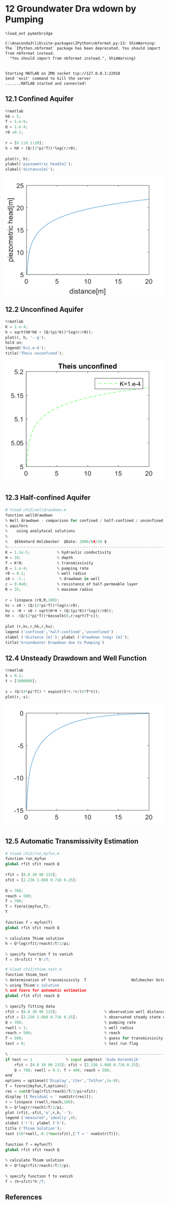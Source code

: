 
# 12 Groundwater Dra wdown by Pumping


```python
%load_ext pymatbridge
```

    C:\Anaconda3\lib\site-packages\IPython\nbformat.py:13: ShimWarning: The `IPython.nbformat` package has been deprecated. You should import from nbformat instead.
      "You should import from nbformat instead.", ShimWarning)
    

    Starting MATLAB on ZMQ socket tcp://127.0.0.1:22910
    Send 'exit' command to kill the server
    .......MATLAB started and connected!
    

## 12.1 Confined Aquifer


```python
%%matlab
h0 = 5;
T = 5.e-6;
Q = 1.e-4;
r0 =0.1;

r = [0.1:0.1:20];
h = h0 + (Q/(2*pi*T))*log(r/r0);

plot(r, h);
ylabel('piezometric head[m]');
xlabel('distance[m]');
```


![png](Ch12_Groundwater_Drawdown_by_Pumping_files/Ch12_Groundwater_Drawdown_by_Pumping_3_0.png)


## 12.2 Unconfined Aquifer


```python
%%matlab
K = 1.e-4;
h = sqrt(h0*h0 + (Q/(pi*K))*log(r/r0));
plot(r, h, '--g');
hold on;
legend('K=1.e-4');
title('Theis unconfined');
```


![png](Ch12_Groundwater_Drawdown_by_Pumping_files/Ch12_Groundwater_Drawdown_by_Pumping_5_0.png)



```python

```

## 12.3 Half-confined Aquifer


```python
# %load ch12/welldrawdown.m
function welldrawdown
% Well drawdown - comparison for confined / half-confined / unconfined
% aquifers
%    using analytocal solutions                   
%
%   $Ekkehard Holzbecher  $Date: 2006/04/30 $
%--------------------------------------------------------------------------
K = 1.1e-5;            % hydraulic conductivity
H = 10;                % depth
T = K*H;               % transmissivity
Q = 1.e-4;             % pumping rate
r0 = 0.1;              % well radius
s0 = -1.;               % drawdown in well
c = 0.8e8;             % resistance of half-permeable layer
R = 35;                % maximum radius

r = linspace (r0,R,100); 
hc = s0 + (Q/(2*pi*T))*log(r/r0);  
hu = -H + s0 + sqrt(H*H + (Q/(pi*K))*log(r/r0)); 
hh = -(Q/(2*pi*T))*besselk(0,r/sqrt(T*c));  

plot (r,hc,r,hh,r,hu);
legend ('confined','half-confined','unconfined')
xlabel ('distance [m]'); ylabel ('drawdown (neg) [m]');
title('Groundwater Drawdown due to Pumping')
```

## 12.4 Unsteady Drawdown and Well Function


```python
%%matlab
S = 0.1;
t = [1000000];

s = (Q/(4*pi*T)) * expint(S*r.*r/(4*T*t));
plot(r,-s);
```


![png](Ch12_Groundwater_Drawdown_by_Pumping_files/Ch12_Groundwater_Drawdown_by_Pumping_10_0.png)



```python

```

## 12.5 Automatic Transmissivity Estimation


```python
# %load ch12/run_myfun.m
function run_myfun
global rfit sfit reach Q

rfit = [0.8 30 90 215];
sfit = [2.236 1.088 0.716 0.25];

Q = 788;
reach = 500;
T = 700;
T = fzero(@myfun,T);
T

function f = myfun(T)
global rfit sfit reach Q

% calculate Thiem solution
h = Q*log(rfit/reach)/T/2/pi;

% specify function f to vanish
f = (h+sfit) * h'/T;
```


```python
# %load ch12/thiem_test.m
function thiem_test
% determination of transmissivity  T                    Holzbecher October 2005
% using Thiem's solution
% and fzero for automatic estimation 
global rfit sfit reach Q 

% specify fitting data
rfit = [0.8 30 90 215];                     % observation well distance
sfit = [2.236 1.088 0.716 0.25];            % observated steady state drawdowns
Q = 788;                                    % pumping rate
rwell = 1;                                  % well radius
reach = 500;                                % reach
T = 500;                                    % guess for transmissivity
test = 0;                                   % test run flag  

% -------------------------------------------------------------------------
if test == 1               % input pumptest 'Oude Korendijk' 
    rfit = [0.8 30 90 215]; sfit = [2.236 1.088 0.716 0.25];       
    Q = 788; rwell = 0.5; T = 400; reach = 500;
end
options = optimset('Display','iter','TolFun',1e-8);
T = fzero(@myfun,T,options);
res = sum(Q*log(rfit/reach)/T/2/pi+sfit);
display (['Residual = ' num2str(res)]);
r = linspace (rwell,reach,100);
h = Q*log(r/reach)/T/2/pi;
plot (rfit,-sfit,'o',r,h,'-');
legend ('measured','ideally',4);
xlabel ('r'); ylabel ('h');
title ('Thiem Solution');
text (10*rwell,-0.1*max(sfit),['T = ' num2str(T)]);

function f = myfun(T) 
global rfit sfit reach Q

% calculate Thiem solution
h = Q*log(rfit/reach)/T/2/pi;

% specify function f to vanish
f = (h+sfit)*h'/T;
```

## References


```python

```
